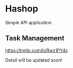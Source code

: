 # Hashop

Simple API application.

## Task Management

https://trello.com/b/Rwz1PY4s

Detail will be updated soon!

